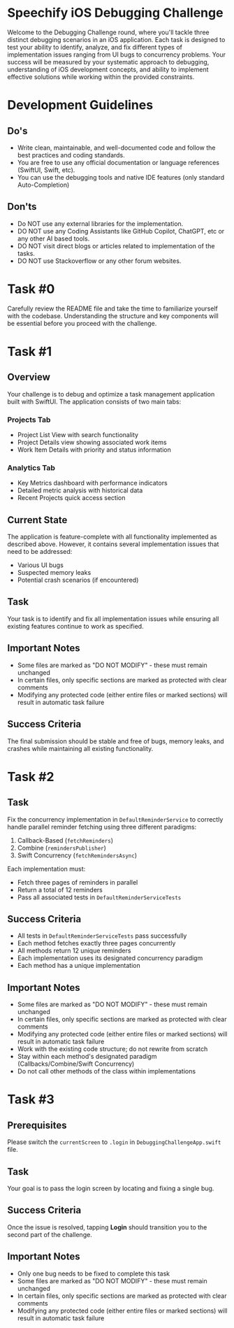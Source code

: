 # Speechify iOS Debugging Challenge

Welcome to the Debugging Challenge round, where you'll tackle three distinct debugging scenarios in an iOS application.
Each task is designed to test your ability to identify, analyze, and fix different types of implementation issues ranging from UI bugs to concurrency problems. 
Your success will be measured by your systematic approach to debugging, understanding of iOS development concepts, and ability to implement effective solutions while working within the provided constraints.

# Development Guidelines

## Do's

-   Write clean, maintainable, and well-documented code and follow the best practices and coding standards.
-   You are free to use any official documentation or language references (SwiftUI, Swift, etc).
-   You can use the debugging tools and native IDE features (only standard Auto-Completion)

## Don'ts

-   Do NOT use any external libraries for the implementation.
-   DO NOT use any Coding Assistants like GitHub Copilot, ChatGPT, etc or any other AI based tools.
-   DO NOT visit direct blogs or articles related to implementation of the tasks.
-   DO NOT use Stackoverflow or any other forum websites.

# Task #0
Carefully review the README file and take the time to familiarize yourself with the codebase. Understanding the structure and key components will be essential before you proceed with the challenge.

# Task #1

## Overview
Your challenge is to debug and optimize a task management application built with SwiftUI. The application consists of two main tabs:

### Projects Tab
- Project List View with search functionality
- Project Details view showing associated work items
- Work Item Details with priority and status information

### Analytics Tab
- Key Metrics dashboard with performance indicators
- Detailed metric analysis with historical data
- Recent Projects quick access section

## Current State
The application is feature-complete with all functionality implemented as described above. However, it contains several implementation issues that need to be addressed:
- Various UI bugs
- Suspected memory leaks
- Potential crash scenarios (if encountered)

## Task
Your task is to identify and fix all implementation issues while ensuring all existing features continue to work as specified.

## Important Notes
- Some files are marked as "DO NOT MODIFY" - these must remain unchanged
- In certain files, only specific sections are marked as protected with clear comments
- Modifying any protected code (either entire files or marked sections) will result in automatic task failure

## Success Criteria
The final submission should be stable and free of bugs, memory leaks, and crashes while maintaining all existing functionality.

# Task #2

## Task
Fix the concurrency implementation in `DefaultReminderService` to correctly handle parallel reminder fetching using three different paradigms:

1. Callback-Based (`fetchReminders`)
2. Combine (`remindersPublisher`)
3. Swift Concurrency (`fetchRemindersAsync`)

Each implementation must:
- Fetch three pages of reminders in parallel
- Return a total of 12 reminders
- Pass all associated tests in `DefaultReminderServiceTests`

## Success Criteria
- All tests in `DefaultReminderServiceTests` pass successfully
- Each method fetches exactly three pages concurrently
- All methods return 12 unique reminders
- Each implementation uses its designated concurrency paradigm
- Each method has a unique implementation

## Important Notes
- Some files are marked as "DO NOT MODIFY" - these must remain unchanged
- In certain files, only specific sections are marked as protected with clear comments
- Modifying any protected code (either entire files or marked sections) will result in automatic task failure
- Work with the existing code structure; do not rewrite from scratch
- Stay within each method's designated paradigm (Callbacks/Combine/Swift Concurrency)
- Do not call other methods of the class within implementations

# Task #3

## Prerequisites
Please switch the `currentScreen` to `.login` in `DebuggingChallengeApp.swift` file.

## Task
Your goal is to pass the login screen by locating and fixing a single bug.

## Success Criteria
Once the issue is resolved, tapping **Login** should transition you to the second part of the challenge.

## Important Notes
- Only one bug needs to be fixed to complete this task
- Some files are marked as "DO NOT MODIFY" - these must remain unchanged
- In certain files, only specific sections are marked as protected with clear comments
- Modifying any protected code (either entire files or marked sections) will result in automatic task failure
